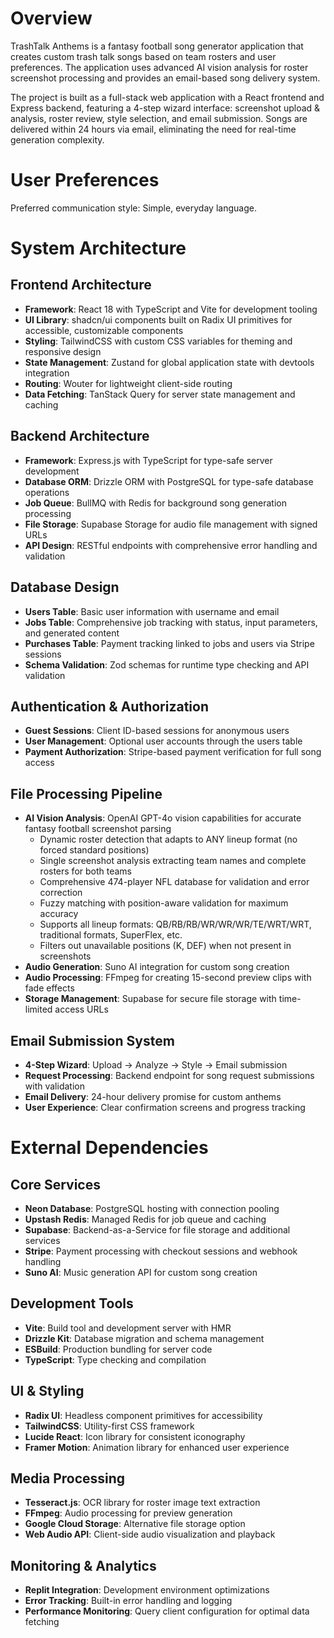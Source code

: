 # Overview

TrashTalk Anthems is a fantasy football song generator application that creates custom trash talk songs based on team rosters and user preferences. The application uses advanced AI vision analysis for roster screenshot processing and provides an email-based song delivery system.

The project is built as a full-stack web application with a React frontend and Express backend, featuring a 4-step wizard interface: screenshot upload & analysis, roster review, style selection, and email submission. Songs are delivered within 24 hours via email, eliminating the need for real-time generation complexity.

# User Preferences

Preferred communication style: Simple, everyday language.

# System Architecture

## Frontend Architecture
- **Framework**: React 18 with TypeScript and Vite for development tooling
- **UI Library**: shadcn/ui components built on Radix UI primitives for accessible, customizable components
- **Styling**: TailwindCSS with custom CSS variables for theming and responsive design
- **State Management**: Zustand for global application state with devtools integration
- **Routing**: Wouter for lightweight client-side routing
- **Data Fetching**: TanStack Query for server state management and caching

## Backend Architecture
- **Framework**: Express.js with TypeScript for type-safe server development
- **Database ORM**: Drizzle ORM with PostgreSQL for type-safe database operations
- **Job Queue**: BullMQ with Redis for background song generation processing
- **File Storage**: Supabase Storage for audio file management with signed URLs
- **API Design**: RESTful endpoints with comprehensive error handling and validation

## Database Design
- **Users Table**: Basic user information with username and email
- **Jobs Table**: Comprehensive job tracking with status, input parameters, and generated content
- **Purchases Table**: Payment tracking linked to jobs and users via Stripe sessions
- **Schema Validation**: Zod schemas for runtime type checking and API validation

## Authentication & Authorization
- **Guest Sessions**: Client ID-based sessions for anonymous users
- **User Management**: Optional user accounts through the users table
- **Payment Authorization**: Stripe-based payment verification for full song access

## File Processing Pipeline
- **AI Vision Analysis**: OpenAI GPT-4o vision capabilities for accurate fantasy football screenshot parsing
  - Dynamic roster detection that adapts to ANY lineup format (no forced standard positions)
  - Single screenshot analysis extracting team names and complete rosters for both teams
  - Comprehensive 474-player NFL database for validation and error correction
  - Fuzzy matching with position-aware validation for maximum accuracy
  - Supports all lineup formats: QB/RB/RB/WR/WR/WR/TE/WRT/WRT, traditional formats, SuperFlex, etc.
  - Filters out unavailable positions (K, DEF) when not present in screenshots
- **Audio Generation**: Suno AI integration for custom song creation
- **Audio Processing**: FFmpeg for creating 15-second preview clips with fade effects
- **Storage Management**: Supabase for secure file storage with time-limited access URLs

## Email Submission System
- **4-Step Wizard**: Upload → Analyze → Style → Email submission
- **Request Processing**: Backend endpoint for song request submissions with validation
- **Email Delivery**: 24-hour delivery promise for custom anthems
- **User Experience**: Clear confirmation screens and progress tracking

# External Dependencies

## Core Services
- **Neon Database**: PostgreSQL hosting with connection pooling
- **Upstash Redis**: Managed Redis for job queue and caching
- **Supabase**: Backend-as-a-Service for file storage and additional services
- **Stripe**: Payment processing with checkout sessions and webhook handling
- **Suno AI**: Music generation API for custom song creation

## Development Tools
- **Vite**: Build tool and development server with HMR
- **Drizzle Kit**: Database migration and schema management
- **ESBuild**: Production bundling for server code
- **TypeScript**: Type checking and compilation

## UI & Styling
- **Radix UI**: Headless component primitives for accessibility
- **TailwindCSS**: Utility-first CSS framework
- **Lucide React**: Icon library for consistent iconography
- **Framer Motion**: Animation library for enhanced user experience

## Media Processing
- **Tesseract.js**: OCR library for roster image text extraction
- **FFmpeg**: Audio processing for preview generation
- **Google Cloud Storage**: Alternative file storage option
- **Web Audio API**: Client-side audio visualization and playback

## Monitoring & Analytics
- **Replit Integration**: Development environment optimizations
- **Error Tracking**: Built-in error handling and logging
- **Performance Monitoring**: Query client configuration for optimal data fetching